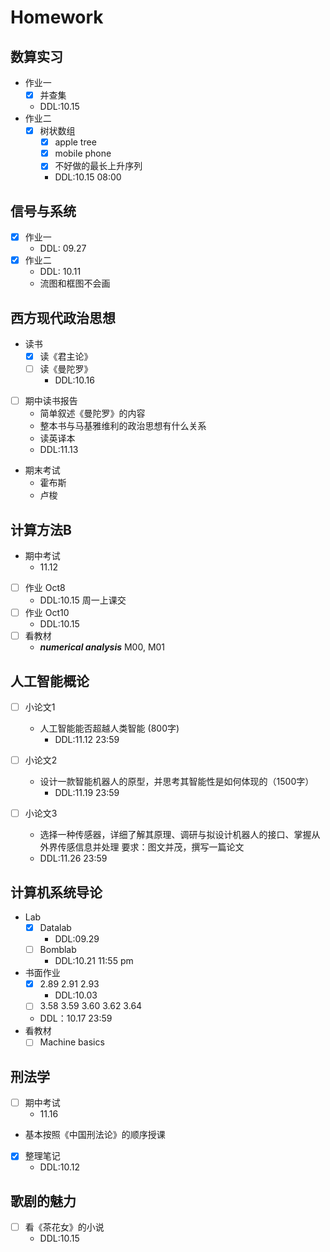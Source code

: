 # Homework

##  数算实习 
* 作业一
  * [x] 并查集
  * DDL:10.15
* 作业二
  * [x] 树状数组
    * [x] apple tree
    * [x] mobile phone  
    * [x] 不好做的最长上升序列
    * DDL:10.15 08:00

## 信号与系统
* [x] 作业一
    * DDL: 09.27
* [x] 作业二
    * DDL: 10.11
    * 流图和框图不会画

## 西方现代政治思想
* 读书
    * [x] 读《君主论》
    * [ ] 读《曼陀罗》
        * DDL:10.16
* [ ] 期中读书报告
    * 简单叙述《曼陀罗》的内容
    * 整本书与马基雅维利的政治思想有什么关系
    * 读英译本
    * DDL:11.13
* 期末考试
    * 霍布斯
    * 卢梭
## 计算方法B
* 期中考试
    * 11.12  
* [ ] 作业 Oct8
    * DDL:10.15 周一上课交
* [ ] 作业 Oct10
    * DDL:10.15
* [ ] 看教材
    * ***numerical analysis*** M00, M01  

## 人工智能概论

* [ ] 小论文1
    * 人工智能能否超越人类智能 (800字)
        * DDL:11.12 23:59
    
* [ ] 小论文2 
    * 设计一款智能机器人的原型，并思考其智能性是如何体现的（1500字）
        * DDL:11.19 23:59

* [ ] 小论文3
    * 选择一种传感器，详细了解其原理、调研与拟设计机器人的接口、掌握从外界传感信息并处理 要求：图文并茂，撰写一篇论文
    * DDL:11.26 23:59

## 计算机系统导论
* Lab
    * [x] Datalab
        * DDL:09.29
    * [ ] Bomblab
        * DDL:10.21 11:55 pm
    
* 书面作业
    * [x] 2.89 2.91 2.93
        * DDL:10.03
    * [ ] 3.58 3.59 3.60 3.62 3.64
    * DDL：10.17 23:59
* 看教材
    * [ ] Machine basics

## 刑法学
* [ ] 期中考试
    * 11.16
* 基本按照《中国刑法论》的顺序授课
* [x] 整理笔记
    * DDL:10.12
## 歌剧的魅力
* [ ] 看《茶花女》的小说
    * DDL:10.15





 





